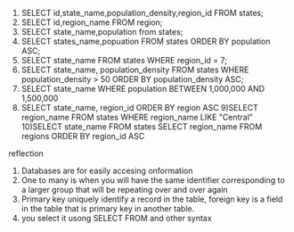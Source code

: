 
1) SELECT id,state_name,population_density,region_id FROM states;
2) SELECT id,region_name FROM region;
3) SELECT state_name,population from states;
4) SELECT states_name,popuation FROM states ORDER BY population ASC;
5) SELECT state_name FROM states WHERE region_id = 7;
6) SELECT state_name, population_density FROM states WHERE population_density > 50 ORDER BY population_density ASC;
7) SELECT state_name WHERE population BETWEEN 1,000,000 AND 1,500,000
8) SELECT state_name, region_id ORDER BY region ASC
9)SELECT region_name FROM states WHERE region_name LIKE "Central"
10)SELECT state_name FROM states SELECT region_name FROM regions ORDER BY region_id ASC

reflection
1) Databases are for easily accesing onformation
2) One to many is when you will have the same identifier corresponding to a larger group that will be repeating over and over again
3) Primary key uniquely identify a record in the table, foreign key is a field in the table that is primary key in another table.
4) you select it usong SELECT FROM and other syntax



